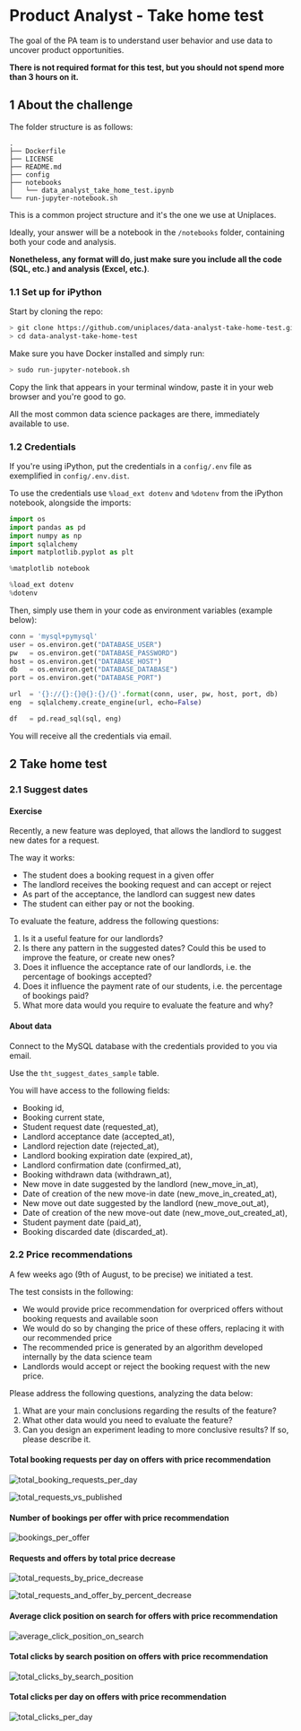 # Product Analyst - Take home test

The goal of the PA team is to understand user behavior and use data to uncover product opportunities.

**There is not required format for this test, but you should not spend more than 3 hours on it.**

## 1 About the challenge

The folder structure is as follows:

```
.
├── Dockerfile
├── LICENSE
├── README.md
├── config
├── notebooks
│   └── data_analyst_take_home_test.ipynb
└── run-jupyter-notebook.sh
```

This is a common project structure and it's the one we use at Uniplaces.

Ideally, your answer will be a notebook in the `/notebooks` folder, containing both your code and analysis.

**Nonetheless, any format will do, just make sure you include all the code (SQL, etc.) and analysis (Excel, etc.)**.

### 1.1 Set up for iPython

Start by cloning the repo:

```bash
> git clone https://github.com/uniplaces/data-analyst-take-home-test.git
> cd data-analyst-take-home-test
```

Make sure you have Docker installed and simply run:

```bash
> sudo run-jupyter-notebook.sh
```

Copy the link that appears in your terminal window, paste it in your web browser and you're good to go.

All the most common data science packages are there, immediately available to use.

### 1.2 Credentials

If you're using iPython, put the credentials in a `config/.env` file as exemplified in `config/.env.dist`.

To use the credentials use `%load_ext dotenv` and `%dotenv` from the iPython notebook, alongside the imports:

```python
import os
import pandas as pd
import numpy as np
import sqlalchemy
import matplotlib.pyplot as plt

%matplotlib notebook

%load_ext dotenv
%dotenv
```

Then, simply use them in your code as environment variables (example below):

```python
conn = 'mysql+pymysql'
user = os.environ.get("DATABASE_USER")
pw   = os.environ.get("DATABASE_PASSWORD")
host = os.environ.get("DATABASE_HOST")
db   = os.environ.get("DATABASE_DATABASE")
port = os.environ.get("DATABASE_PORT")

url  = '{}://{}:{}@{}:{}/{}'.format(conn, user, pw, host, port, db)
eng  = sqlalchemy.create_engine(url, echo=False)

df   = pd.read_sql(sql, eng)
```

You will receive all the credentials via email.

## 2 Take home test

### 2.1 Suggest dates

#### Exercise

Recently, a new feature was deployed, that allows the landlord to suggest new dates for a request.

The way it works:

* The student does a booking request in a given offer
* The landlord receives the booking request and can accept or reject
* As part of the acceptance, the landlord can suggest new dates
* The student can either pay or not the booking.

To evaluate the feature, address the following questions:

1. Is it a useful feature for our landlords?
2. Is there any pattern in the suggested dates? Could this be used to improve the feature, or create new ones?
3. Does it influence the acceptance rate of our landlords, i.e. the percentage of bookings accepted?
4. Does it influence the payment rate of our students, i.e. the percentage of bookings paid?
5. What more data would you require to evaluate the feature and why?

#### About data

Connect to the MySQL database with the credentials provided to you via email.

Use the `tht_suggest_dates_sample` table.

You will have access to the following fields:

* Booking id,
* Booking current state,
* Student request date (requested_at),
* Landlord acceptance date (accepted_at),
* Landlord rejection date (rejected_at),
* Landlord booking expiration date (expired_at),
* Landlord confirmation date (confirmed_at),
* Booking withdrawn data (withdrawn_at),
* New move in date suggested by the landlord (new_move_in_at),
* Date of creation of the new move-in date (new_move_in_created_at),
* New move out date suggested by the landlord (new_move_out_at),
* Date of creation of the new move-out date (new_move_out_created_at),
* Student payment date (paid_at),
* Booking discarded date (discarded_at).

### 2.2 Price recommendations

A few weeks ago (9th of August, to be precise) we initiated a test.

The test consists in the following:

* We would provide price recommendation for overpriced offers without booking requests and available soon
* We would do so by changing the price of these offers, replacing it with our recommended price
* The recommended price is generated by an algorithm developed internally by the data science team
* Landlords would accept or reject the booking request with the new price.

Please address the following questions, analyzing the data below:

1. What are your main conclusions regarding the results of the feature?
2. What other data would you need to evaluate the feature?
3. Can you design an experiment leading to more conclusive results? If so, please describe it.

#### Total booking requests per day on offers with price recommendation

![total_booking_requests_per_day](assets/total_booking_requests_per_day.png)

![total_requests_vs_published](assets/total_booking_requests_vs_published.png)

#### Number of bookings per offer with price recommendation

![bookings_per_offer](assets/total_bookings_per_offer.png)

#### Requests and offers by total price decrease

![total_requests_by_price_decrease](assets/total_requests_and_offer_by_decrease.png)

![total_requests_and_offer_by_percent_decrease](assets/total_requests_and_offers_by_percent_decrease.png)

#### Average click position on search for offers with price recommendation

![average_click_position_on_search](assets/average_click_position.png)

#### Total clicks by search position on offers with price recommendation

![total_clicks_by_search_position](assets/total_clicks_by_search_position.png)

#### Total clicks per day on offers with price recommendation

![total_clicks_per_day](assets/total_clicks_per_day.png)

